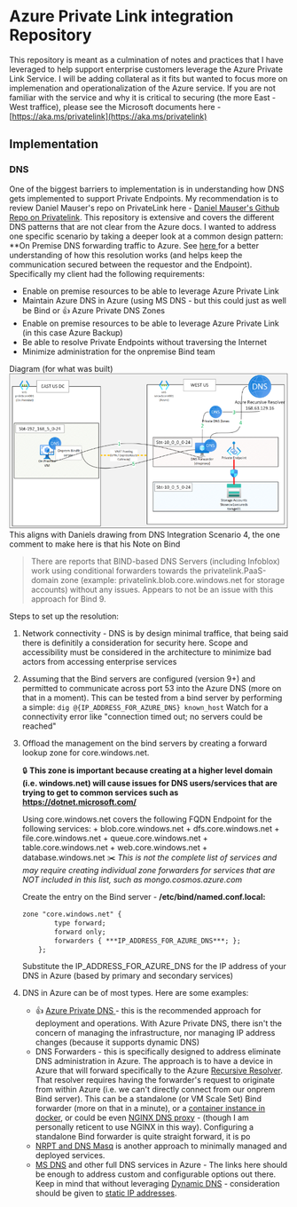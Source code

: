 ﻿# Azure Private Link integration Repository

This repository is meant as a culmination of notes and practices that I have leveraged to help support enterprise customers leverage the Azure Private Link Service.  I will be adding collateral as it fits but wanted to focus more on implemenation and operationalization of the Azure service.
If you are not familiar with the service and why it is critical to securing (the more East - West traffice), please see the Microsoft documents here - [https://aka.ms/privatelink](https://aka.ms/privatelink)

## Implementation

### DNS
One of the biggest barriers to implementation is in understanding how DNS gets implemented to support Private Endpoints.  My recommendation is to review Daniel Mauser's repo on PrivateLink here - [Daniel Mauser's Github Repo on Privatelink](https://github.com/dmauser/PrivateLink/blob/master/README.md).  This repository is extensive and covers the different DNS patterns that are not clear from the Azure docs.  I wanted to address one specific scenario by taking a deeper look at a common design pattern: **On Premise DNS forwarding traffic to Azure.  See [here ](https://github.com/dmauser/PrivateLink/tree/master/DNS-Integration-Scenarios#4-on-premises-dns-integration) for a better understanding of how this resolution works (and helps keep the communication secured between the requestor and the Endpoint).  Specifically my client had the following requirements:
- Enable on premise resources to be able to leverage Azure Private Link
- Maintain Azure DNS in Azure (using MS DNS - but this could just as well be Bind or :+1: Azure Private DNS Zones
- Enable on premise resources to be able to leverage Azure Private Link (in this case Azure Backup)
- Be able to resolve Private Endpoints without traversing the Internet
- Minimize administration for the onpremise Bind team

Diagram (for what was built)
    ![Example DNS query flow diagram for Azure Private Link](Az_PL_DNS_Config.png)
This aligns with Daniels drawing from DNS Integration Scenario 4, the one comment to make here is that his Note on Bind 
> There are reports that BIND-based DNS Servers (including Infoblox) work using conditional forwarders towards the privatelink.PaaS-domain zone (example: privatelink.blob.core.windows.net for storage accounts) without any issues. 
Appears to not be an issue with this approach for Bind 9.

Steps to set up the resolution:
1. Network connectivity - DNS is by design minimal traffice, that being said there is definitily a consideration for security here.  Scope and accessibility must be considered in the architecture to minimize bad actors from accessing enterprise services 
2. Assuming that the Bind servers are configured (version 9+) and permitted to communicate across port 53 into the Azure DNS (more on that in a moment).  This can be tested from a bind server by performing a simple: `dig @{IP_ADDRESS_FOR_AZURE_DNS} known_host` Watch for a connectivity error like "connection timed out; no servers could be reached"
3. Offload the management on the bind servers by creating a forward lookup zone for core.windows.net.  
    
    :lock:  **This zone is important because creating at a higher level domain (i.e. windows.net) will cause issues for DNS users/services that are trying to get to common services such as https://dotnet.microsoft.com/**

    Using core.windows.net covers the following FQDN Endpoint for the following services:
       + blob.core.windows.net
       + dfs.core.windows.net
       + file.core.windows.net
       + queue.core.windows.net
       + table.core.windows.net
       + web.core.windows.net
       + database.windows.net
    :scissors: 
    *This is not the complete list of services and may require creating individual zone forwarders for services that are NOT included in this list, such as mongo.cosmos.azure.com*

    Create the entry on the Bind server - **/etc/bind/named.conf.local:**
    
    ```
    zone "core.windows.net" {
            type forward;
            forward only;
            forwarders { ***IP_ADDRESS_FOR_AZURE_DNS***; };
        };
    ```
    Substitute the IP_ADDRESS_FOR_AZURE_DNS for the IP address of your DNS in Azure (based by primary and secondary services)
4. DNS in Azure can be of most types. Here are some examples:
    + :+1: [Azure Private DNS ](https://docs.microsoft.com/azure/dns/private-dns-overview)- this is the recommended approach for deployment and operations.  With Azure Private DNS, there isn't the concern of managing the infrastructure, nor managing IP address changes (because it supports dynamic DNS)
    + DNS Forwarders - this is specifically designed to address eliminate DNS administration in Azure.  The approach is to have a device in Azure that will forward specifically to the Azure [Recursive Resolver](https://docs.microsoft.com/azure/virtual-network/virtual-networks-name-resolution-for-vms-and-role-instances#vms-and-role-instances). That resolver requires having the forwarder's request to originate from within Azure (i.e. we can't directly connect from our onprem Bind server).  This can be a standalone (or VM Scale Set) Bind forwarder (more on that in a minute), or a [container instance in docker](https://github.com/groovy-sky/azure/tree/master/docker-coredns-00#introduction), 
    or could be even [NGINX DNS proxy](https://github.com/Microsoft/PL-DNS-Proxy) - (though I am personally reticent to use NGINX in this way).
        Configuring a standalone Bind forwarder is quite straight forward, it is po
    + [NRPT and DNS Masq](https://github.com/dmauser/PrivateLink/tree/master/DNS-Client-Configuration-Options) is another approach to minimally managed and deployed services.
    + [MS DNS](https://github.com/dmauser/PrivateLink/tree/master/DNS-Scenario-Using-AD) and other full DNS services in Azure - The links here should be enough to address custom and configurable options out there.  Keep in mind that without leveraging [Dynamic DNS](https://docs.microsoft.com/azure/virtual-network/virtual-networks-name-resolution-ddns) - consideration should be given to [static IP addresses](https://docs.microsoft.com/azure/virtual-network/ip-services/virtual-network-network-interface-addresses#assignment-methods).
    

